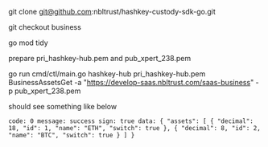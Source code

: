 git clone git@github.com:nbltrust/hashkey-custody-sdk-go.git  

git checkout business  

go mod tidy  

prepare pri_hashkey-hub.pem and pub_xpert_238.pem  

go run cmd/ctl/main.go hashkey-hub pri_hashkey-hub.pem BusinessAssetsGet -a "https://develop-saas.nbltrust.com/saas-business" -p pub_xpert_238.pem  

should see something like below 

`
code: 0
message: success
sign: true
data:
{
  "assets": [
    {
      "decimal": 18,
      "id": 1,
      "name": "ETH",
      "switch": true
    },
    {
      "decimal": 8,
      "id": 2,
      "name": "BTC",
      "switch": true
    }
  ]
}
`

